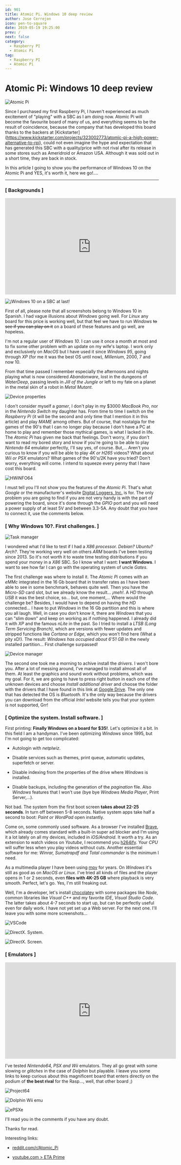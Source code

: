 ```yaml
---
id: 901
title: Atomic Pi. Windows 10 deep review
author: Jose Cerrejon
icon: pen-to-square
date: 2019-05-19 19:25:00
prev: /
next: false
category:
  - Raspberry PI
  - Atomic Pi
tag:
  - Raspberry PI
  - Atomic Pi
---
```


# Atomic Pi: Windows 10 deep review

![Atomic Pi](/images/2019/05/AtomicPi_workbench.jpg)

Since I purchased my first Raspberry Pi, I haven't experienced as much excitement of "playing" with a SBC as I am doing now. Atomic Pi will become the favourite board of many of us, and everything seems to be the result of coincidence, because the company that has developed this board thanks to the backers at [Kickstarter] (https://www.kickstarter.com/projects/323002773/atomic-pi-a-high-power-alternative-to-rpi), could not even imagine the hype and expectation that has generated this SBC with a quality/price with not rival after its release in some stores such as Ameridroid or Amazon USA. Although it was sold out in a short time, they are back in stock.

In this article I going to show you the performance of Windows 10 on the Atomic Pi and YES, it's worth it, here we go!....

- - -
###  [ Backgrounds ]
<iframe width="560" height="315" src="https://www.youtube.com/embed/YMuiTuTrUhY" frameborder="0" allow="accelerometer; autoplay; encrypted-media; gyroscope; picture-in-picture" allowfullscreen></iframe>

![¡Windows 10 on a SBC at last!](/images/2019/05/img_03_classic_start_menu.png "¡Windows 10 on a SBC at last!")

First of all, please note that all screenshots belong to Windows 10 in Spanish. I had vague illusions about *Windows* going well. For *Linux* any board for this price is working well, but that feel we have to run *Windows* ~~to see if you can play on it~~ on a board of these features and go well, are hopeless.

I'm not a regular user of *Windows 10*. I can use it once a month at most and to fix some other problem with an update on my wife's laptop. I work only and exclusively on *MacOS* but I have used it since *Windows 95*, going through *XP* (for me it was the best OS until now), *Millenium*, 2000, 7 and now 10.

From that time passed I remember especially the afternoons and nights playing what is now considered *Abandonware*, lost in the dungeons of *WaterDeep*, passing levels in *Jill of the Jungle* or left to my fate on a planet in the metal skin of a robot in *Metal Mutant*.

![Device properties](/images/2019/05/img_04_c_properties.png "Device properties")

I don't consider myself a *gamer*, I don't play in my $3000 *MacBook Pro*, nor in the *Nintendo Switch* my daughter has. From time to time I switch on the *Raspberry Pi* (it will be the second and only time that I mention it in this article) and play *MAME* among others. But of course, that nostalgia for the games of the 90's that I can no longer play because I don't have a PC at home to play and remember those mythical games, is what I lacked in life. The *Atomic Pi* has given me back that feelings. Don't worry, if you don't want to read my bored story and know if you're going to be able to play  *Nintendo 64* emulator perfectly, I'll say yes, of course. But,... Aren't you curious to know if you will be able to play *4K or H265* videos? What about *Wii or PSX* emulators? What games of the 90's/2K have you tried? Don't worry, everything will come. I intend to squeeze every penny that I have cost this board.

![HWiNFO64](/images/2019/05/img_07_HWiNFO64.png "HWiNFO64")

I must tell you I'll not show you the features of the *Atomic Pi*. That's what *Google* or the manufacturer's website [Digital Loggers, Inc.](https://dlidirect.com/collections/all-products) is for. The only problem you are going to find if you are not very handy is with the part of powering the board, since it's done through the *GPIO* port and you will need a power supply of at least 5V and between 3.3-5A. Any doubt that you have to connect it, use the comments below.

###  [ Why Windows 10?. First challenges. ]

![Task manager](/images/2019/05/img_05_task_manager.png "Task manager")

I wondered what I'd like to test if I had a *X86 processor. Debian? Ubuntu? Arch?*. They're working very well on others *ARM* boards I've been testing since 2013. So it's not worth it to waste time testing distributions if you spend your money in a *X86* SBC. So I know what I want: **I want Windows**. I want to see how far I can go with the operating system of uncle *Gates*.

The first challenge was where to install it. The *Atomic Pi* comes with an *eMMc* integrated in the 16 Gb board that in transfer rates as I have been able to see in some benchmark, behaves quite well. Then you have the *Micro-SD* card slot, but we already know the result... *¡meh!*. A *HD* through *USB* it was the best choice, so... but, one moment,... Where would the challenge be? Besides, I would have to depend on having the *HD* connected... I have to put *Windows* in the 16 Gb partition and this is where you all laugh. Well, in case you don't know it, there are *Windows* that you can "slim down" and keep on working as if nothing happened. I already did it with *XP* and the famous *nLite* in the past. So I tried to install a *LTSB (Long Term Servicing Branch)*, which are versions with fewer updates and stripped functions like *Cortana or Edge*, which you won't find here (What a pity xD!). The result: *Windows has occupied about 6'51 GB* in the newly installed partition... First challenge surpassed!

![Device manager](/images/2019/05/img_09_device_manager_03.png "Device manager")

The second one took me a morning to achive install the *drivers*. I won't bore you. After a lot of messing around, I've managed to install almost all of them. At least the graphics and sound work without problems, which was my goal. For it, we are going to have to press right button in each one of the unknown devices and choose *Install additional driver* and choose the folder with the drivers that I have found in this link at [Google Drive](https://drive.google.com/file/d/0Bxu7K5BxNw3Sd1I5dlI1OFhlaTA/view?usp=sharing). The only one that has detected the OS is *Bluetooth*. It's the only way because the drivers you can download from the official *Intel* website tells you that your system is not supported, Grr!

###  [ Optimize the system. Install software. ]

First printing: **Finally Windows on a board for $35!**. Let's optimize it a bit. In this field I am a handyman. I've been optimizing *Windows* since 1995, but I'm not going to get too complicated:

* Autologin with *netplwiz*.

* Disable services such as themes, print queue, automatic updates, superfetch or server.

* Disable indexing from the properties of the drive where *Windows* is installed.

* Disable backups, including the generation of the *pagination* file. Also *Windows* features that I won't use (bye bye *Windows Media Player*, Print Server,...).

Not bad. The system from the first boot screen **takes about 22-25 seconds**. In turn off between 5-8 seconds. Native system apps take half a second to boot: *Paint or WordPad* open instantly.

Come on, some commonly used software. As a browser I've installed [Brave](https://brave.com/), which already comes standard with a built-in super ad blocker and I'm using it a lot lately on all my devices, included in *iOS/Android*. It worth a try. As an extension to watch videos on *Youtube*, I recommend you [h264ify](https://chrome.google.com/webstore/detail/h264ify/aleakchihdccplidncghkekgioiakgal?hl=en-GB). Your *CPU* will suffer less when you play videos without cuts. Another essential software for me: *Winrar, Sumatrapdf and Total commander* is the minimum I need. 

As a multimedia player I have been using [mpv](https://mpv.io/) for years. On *Windows* it's still as good as on *MacOS or Linux*. I've tried all kinds of files and the player opens in 1 or 2 seconds, even **files with 4K-25 GB** where playback is very smooth. Perfect, let's go. Yes, I'm still freaking out.

Well, I'm a developer, let's install [chocolatey](https://chocolatey.org/) with some packages like *Node*, common libraries like *Visual C++* and my favorite *IDE*, *Visual Studio Code*. The latter takes about 4-7 seconds to start up, but can be perfectly useful even for daily work. I have not yet set up a Web server. For the next one. I'll leave you with some more screenshots...

![VSCode](/images/2019/05/img_17_VSCode.png "VSCode")

![DirectX.  System.](/images/2019/05/img_10_DirectX_system.png "DirectX.  System.")

![DirectX. Screen.](/images/2019/05/img_11_DirectX_screen.png "DirectX. Screen.")

###  [ Emulators ]
<iframe width="560" height="315" src="https://www.youtube.com/embed/PcV8zsnPN_M" frameborder="0" allow="accelerometer; autoplay; encrypted-media; gyroscope; picture-in-picture" allowfullscreen></iframe>

I've tested *Nintendo64, PSX and Wii* emulators. They all go great with some slowing or *glitches* in the case of *Dolphin* but playable. I leave you some links to keep curious about this magnificent board that enters directly on the podium of **the best rival** for the Rasp..., well, that other board ;)

![Project64](/images/2019/05/img_12_project64.png "Project64")

![Dolphin Wii emu](/images/2019/05/img_14_super_paper_mario.png "Dolphin Wii emu")

![ePSXe](/images/2019/05/img_16_ePSXe.png "ePSXe")

I'll read you in the comments if you have any doubt.

Thanks for read.

Interesting links:

* [reddit.com/r/Atomic_Pi](https://www.reddit.com/r/Atomic_Pi/comments/bib9pc/windows_10_video_driver/)

* [youtube.com > ETA Prime](https://www.youtube.com/user/Mretaprime)
